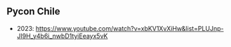 ## Pycon Chile
* 2023: https://www.youtube.com/watch?v=xbKV1XvXiHw&list=PLUJnp-JI9H_y4b6i_nwbD1tyiEeayx5vK
